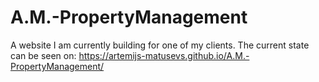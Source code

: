 # A.M.-PropertyManagement

A website I am currently building for one of my clients.
The current state can be seen on: https://artemijs-matusevs.github.io/A.M.-PropertyManagement/
